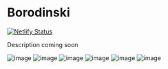 # Borodinski
[![Netlify Status](https://api.netlify.com/api/v1/badges/1c2bfc8f-b78b-4b37-8cfd-5807c1eaeadc/deploy-status)](https://app.netlify.com/sites/borodinski/deploys)

Description coming soon

![image](https://img.shields.io/badge/Handlebars.js-f0772b?style=for-the-badge&logo=handlebarsdotjs&logoColor=black&style=plastic)
![image](https://img.shields.io/badge/Sass-CC6699?style=for-the-badge&logo=sass&logoColor=white&style=plastic)
![image](https://img.shields.io/badge/TypeScript-007ACC?style=for-the-badge&logo=typescript&logoColor=white&style=plastic)
![image](https://img.shields.io/badge/stylelint-000?style=for-the-badge&logo=stylelint&logoColor=white&style=plastic)
![image](https://img.shields.io/badge/prettier-1A2C34?style=for-the-badge&logo=prettier&logoColor=F7BA3E&style=plastic)
![image](https://img.shields.io/badge/eslint-3A33D1?style=for-the-badge&logo=eslint&logoColor=white&style=plastic)
